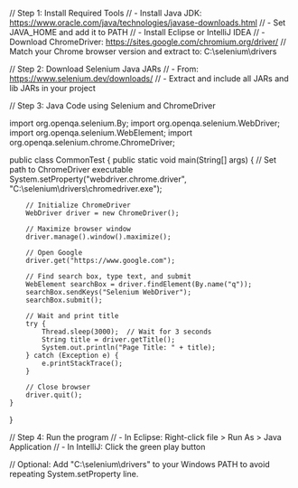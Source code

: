 // Step 1: Install Required Tools
// - Install Java JDK: https://www.oracle.com/java/technologies/javase-downloads.html
// - Set JAVA_HOME and add it to PATH
// - Install Eclipse or IntelliJ IDEA
// - Download ChromeDriver: https://sites.google.com/chromium.org/driver/
//   Match your Chrome browser version and extract to: C:\selenium\drivers

// Step 2: Download Selenium Java JARs
// - From: https://www.selenium.dev/downloads/
// - Extract and include all JARs and lib JARs in your project

// Step 3: Java Code using Selenium and ChromeDriver

import org.openqa.selenium.By;
import org.openqa.selenium.WebDriver;
import org.openqa.selenium.WebElement;
import org.openqa.selenium.chrome.ChromeDriver;

public class CommonTest {
    public static void main(String[] args) {
        // Set path to ChromeDriver executable
        System.setProperty("webdriver.chrome.driver", "C:\\selenium\\drivers\\chromedriver.exe");

        // Initialize ChromeDriver
        WebDriver driver = new ChromeDriver();

        // Maximize browser window
        driver.manage().window().maximize();

        // Open Google
        driver.get("https://www.google.com");

        // Find search box, type text, and submit
        WebElement searchBox = driver.findElement(By.name("q"));
        searchBox.sendKeys("Selenium WebDriver");
        searchBox.submit();

        // Wait and print title
        try {
            Thread.sleep(3000);  // Wait for 3 seconds
            String title = driver.getTitle();
            System.out.println("Page Title: " + title);
        } catch (Exception e) {
            e.printStackTrace();
        }

        // Close browser
        driver.quit();
    }
}

// Step 4: Run the program
// - In Eclipse: Right-click file > Run As > Java Application
// - In IntelliJ: Click the green play button

// Optional: Add "C:\selenium\drivers" to your Windows PATH to avoid repeating System.setProperty line.
